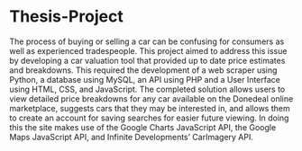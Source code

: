 # Thesis-Project

  The process of buying or selling a car can be confusing for consumers as well as experienced tradespeople. 
  This project aimed to address this issue by developing a car valuation tool that provided up to date price 
  estimates and breakdowns. This required the development of a web scraper using Python, a database using 
  MySQL, an API using PHP and a User Interface using HTML, CSS, and JavaScript. The completed solution allows 
  users to view detailed price breakdowns for any car available on the Donedeal online marketplace, suggests 
  cars that they may be interested in, and allows them to create an account for saving searches for easier 
  future viewing. In doing this the site makes use of the Google Charts JavaScript API, the Google Maps 
  JavaScript API, and Infinite Developments’ CarImagery API. 

